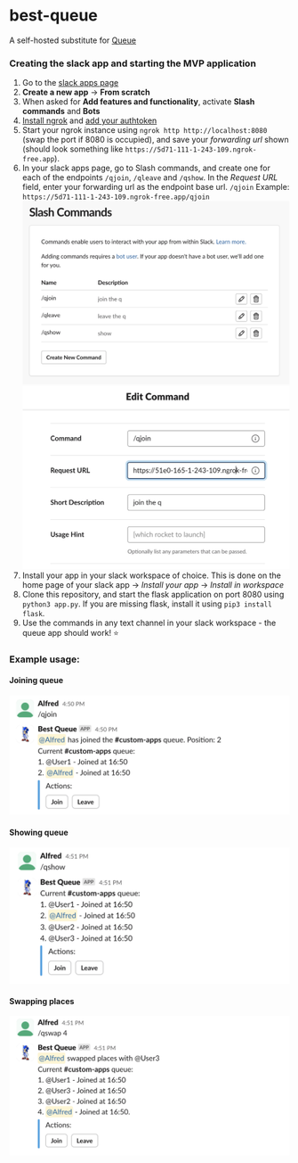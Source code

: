 # best-queue
A self-hosted substitute for [Queue](https://ubots.co/queue/)

### Creating the slack app and starting the MVP application

1. Go to the [slack apps page](https://api.slack.com/apps)
2. **Create a new app** -> **From scratch**
3. When asked for **Add features and functionality**, activate **Slash commands** and **Bots**
4. [Install ngrok](https://ngrok.com/download) and [add your authtoken](https://ngrok.com/docs/guides/getting-started/#step-3-connect-your-agent-to-your-ngrok-account)
5. Start your ngrok instance using `ngrok http http://localhost:8080` (swap the port if 8080 is occupied), and save your *forwarding url* shown (should look something like `https://5d71-111-1-243-109.ngrok-free.app`). 
6. In your slack apps page, go to Slash commands, and create one for each of the endpoints `/qjoin`, `/qleave` and `/qshow`. In the *Request URL* field, enter your forwarding url as the endpoint base url. `/qjoin` Example: `https://5d71-111-1-243-109.ngrok-free.app/qjoin`
![slash commands](assets/slash-commands.png)
![edit command](assets/edit-command.png)
7. Install your app in your slack workspace of choice. This is done on the home page of your slack app -> *Install your app* -> *Install in workspace*
8. Clone this repository, and start the flask application on port 8080 using `python3 app.py`. If you are missing flask, install it using `pip3 install flask`.
9. Use the commands in any text channel in your slack workspace - the queue app should work! ⭐

### Example usage:

#### Joining queue
<img src="assets/qjoin_example.png" width="600" />

#### Showing queue
<img src="assets/qshow_example.png" width="600" />

#### Swapping places
<img src="assets/qswap_example.png" width="600" />
